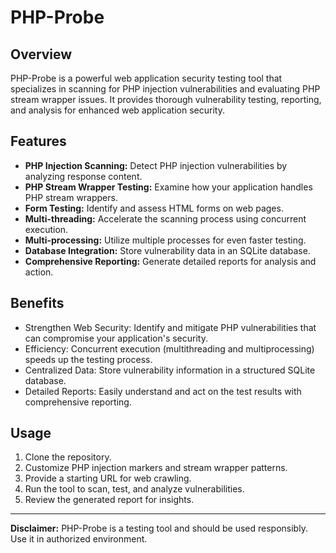 # PHP-Probe

## Overview

PHP-Probe is a powerful web application security testing tool that specializes in scanning for PHP injection vulnerabilities and evaluating PHP stream wrapper issues. It provides thorough vulnerability testing, reporting, and analysis for enhanced web application security.

## Features

- **PHP Injection Scanning:** Detect PHP injection vulnerabilities by analyzing response content.
- **PHP Stream Wrapper Testing:** Examine how your application handles PHP stream wrappers.
- **Form Testing:** Identify and assess HTML forms on web pages.
- **Multi-threading:** Accelerate the scanning process using concurrent execution.
- **Multi-processing:** Utilize multiple processes for even faster testing.
- **Database Integration:** Store vulnerability data in an SQLite database.
- **Comprehensive Reporting:** Generate detailed reports for analysis and action.

## Benefits

- Strengthen Web Security: Identify and mitigate PHP vulnerabilities that can compromise your application's security.
- Efficiency: Concurrent execution (multithreading and multiprocessing) speeds up the testing process.
- Centralized Data: Store vulnerability information in a structured SQLite database.
- Detailed Reports: Easily understand and act on the test results with comprehensive reporting.

## Usage

1. Clone the repository.
2. Customize PHP injection markers and stream wrapper patterns.
3. Provide a starting URL for web crawling.
4. Run the tool to scan, test, and analyze vulnerabilities.
5. Review the generated report for insights.


---

**Disclaimer:** PHP-Probe is a testing tool and should be used responsibly. Use it in authorized environment.
